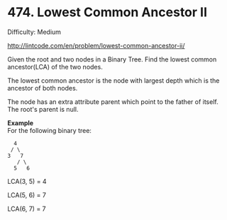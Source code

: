 # 474. Lowest Common Ancestor II

Difficulty: Medium

http://lintcode.com/en/problem/lowest-common-ancestor-ii/

Given the root and two nodes in a Binary Tree. Find the lowest common ancestor(LCA) of the two nodes.

The lowest common ancestor is the node with largest depth which is the ancestor of both nodes.

The node has an extra attribute parent which point to the father of itself. The root's parent is null.

**Example**  
For the following binary tree:
```
  4
 / \
3   7
   / \
  5   6
```
LCA(3, 5) = 4

LCA(5, 6) = 7

LCA(6, 7) = 7

